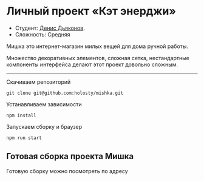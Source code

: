 # Личный проект «Кэт энерджи»

* Студент: [Денис Дьяконов](https://htmlacademy.ru/profile/holosty).
* Сложность: Средняя

Мишка это интернет-магазин милых вещей для дома ручной работы. 

Множество декоративных элементов, сложная сетка, нестандартные компоненты интерфейса делают этот проект довольно сложным.

---

Скачиваем репозиторий 

`git clone git@github.com:holosty/mishka.git`

Устанавливаем зависимости

`npm install`

Запускаем сборку и браузер

`npm run start`

## Готовая сборка проекта Мишка

Готовую сборку можно посмотреть по адресу 
